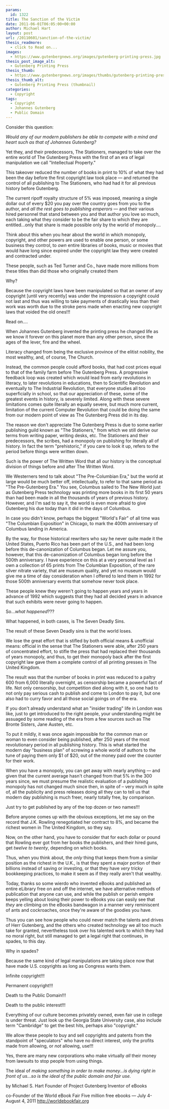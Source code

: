 ```yaml
---
params:
  id: 1322
title: The Sanction of the Victim
date: 2011-06-01T06:05:00+00:00
author: Michael Hart
layout: post
url: /20110601/sanction-of-the-victim/
thesis_readmore:
  - click to Read on...
images:
  - https://www.gutenbergnews.org/images/gutenberg-printing-press.jpg
thesis_post_image_alt:
  - Gutenberg Printing Press
thesis_thumb:
  - https://www.gutenbergnews.org/images/thumbs/gutenberg-printing-press-thumb.jpg
thesis_thumb_alt:
  - Gutenberg Printing Press (thumbnail)
categories:
  - Copyright
tags:
  - Copyright
  - Johannes Gutenberg
  - Public Domain
---
```

Consider this question:

_Would any of our modern publishers be able to compete with a mind and heart such as that of Johannes Gutenberg?_

Yet they, and their predecessors, The Stationers, managed to take over the entire world of The Gutenberg Press with the first of an era of legal manipulation we call "Intellectual Property."

This takeover reduced the number of books in print to 10% of what they had been the day before the first copyright law took place — and returned the control of all publishing to The Stationers, who had had it for all previous history before Gutenberg.

The current ripoff royalty structure of 5% was imposed, meaning a single dollar out of every $20 you pay over the country goes from you to the author, and _all the rest goes to publishing emperors_ — and their various hired personnel that stand between you and that author you love so much, each taking what they consider to be the fair share to which they are entitled...only that share is made possible only by the world of monopoly....

Think about this when you hear about the world in which monopoly, copyright, and other powers are used to enable one person, or some business they control, to _own_ entire libraries of books, music or movies that would have long since expired under the copyright law they were created and contracted under.

These people, such as Ted Turner and Co., have made more millions from these titles than did those who originally created them

Why?

Because the copyright laws have been manipulated so that an owner of any copyright [until very recently] was under the impression a copyright could not last and thus was willing to take payments of drastically less than their work was worth due to the stroke pens made when enacting new copyright laws that voided the old ones!!!

<!--more-->Read on....

When Johannes Gutenberg invented the printing press he changed life as we know it forever on this planet more than any other person, since the ages of the lever, fire and the wheel.

Literacy changed from being the exclusive province of the elitist nobility, the most wealthy, and, of course, The Church.

Instead, the common people could afford books, that had cost prices equal to that of the family farm before The Gutenberg Press. A progressive feedback loop was created which would lead from early revolutions in literacy, to later revolutions in educations, then to Scientific Revolution and eventually to The Industrial Revolution, that everyone studies all too superficially in school, so that our appreciation of these, some of the greatest events in history, is severely limited. Along with these severe limitations comes quite literally an equally severe, but much more current, limitation of the current Computer Revolution that could be doing the same from our modern point of view as The Gutenberg Press did in its day.

The reason we don't appreciate The Gutenberg Press is due to some earlier publishing guild known as "The Stationers," from which we still derive our terms from writing paper, writing desks, etc. The Stationers and their predecessors, the scribes, had a monopoly on publishing for literally all of history. In fact the term "prehistoric," if you care to look it up, refers to the period before things were written down.

Such is the power of The Written Word that all our history is the conceptual division of things before and after The Written Word.

We Westerners tend to talk about "The Pre-Columbian Era," but the world at large would be much better off, intellectually, to refer to that same period as "The Pre-Gutenberg Era." You see, Columbus sailed to The New World just as Gutenberg Press technology was printing more books in its first 50 years than had been made in all the thousands of years of previous history. However, and I'm sad to say it, the world is even more afraid to give Gutenberg his due today than it did in the days of Columbus.

In case you didn't know, perhaps the biggest "World's Fair" of all time was "The Columbian Exposition" in Chicago, to mark the 400th anniversary of Columbus landing in America.

By the way, for those historical rewriters who say he never quite made it the United States, Puerto Rico has been part of the U.S., and had been long before this de-canonization of Columbus began. Let me assure you, however, that this de-canonization of Columbus began long before the 500th anniversary. I have experience on this at a very personal level as I own a collection of 65 prints from The Columbian Exposition, of the rare silver nitrate variety, that are museum quality, and yet no museum would give me a time of day consideration when I offered to lend them in 1992 for those 500th anniversary events that somehow never took place.

These people knew they weren't going to happen years and years in advance of 1992 which suggests that they had all decided years in advance that such exhibits were never going to happen.

So..._what happened_???

What happened, in both cases, is The Seven Deadly Sins.

The result of these Seven Deadly sins is that the world loses.

We lose the great effort that is stifled by both official means & unofficial means: official in the sense that The Stationers were able, after 250 years of concentrated effort, to stifle the press that had replaced their thousands of years monopoly, and thus, to get their monopoly back after the first copyright law gave them a complete control of all printing presses in The United Kingdom.

The result was that the number of books in print was reduced to a paltry 600 from 6,000 literally overnight, as censorship became a powerful fact of life. Not only censorship, but competition died along with it, so one had to not only pay serious cash to publish and come to London to pay it, but one also had to curry favor and all those social goings on of the era.

If you don't already understand what an "insider trading" life in London was like, just to get introduced to the right people, your understanding might be assuaged by some reading of the era from a few sources such as The Bronte Sisters, Jane Austen, etc.

To put it mildly, it was once again impossible for the common man or woman to even consider being published, after 250 years of the most revolutionary period in all publishing history. This is what started the modern day "business plan" of screwing a whole world of authors to the tune of paying them only $1 of $20, out of the money paid over the counter for their work.

When you have a monopoly, you can get away with nearly anything — and given that the current average hasn't changed from that 5% in the 300 years since, we must presume the realistic evaluation of a publishing monopoly has not changed much since then, in spite of – very much in spite of, all the publicity and press releases doing all they can to tell us that modern day publishing is much freer, nearly totally free, by comparison.

Just try to get published by any of the top dozen or two names!!!

Before anyone comes up with the obvious exceptions, let me say on the record that J.K. Rowling renegotiated her contract to 8%, and became the richest women in The United Kingdom, so they say.

Now, on the other hand, you have to consider that for each dollar or pound that Rowling ever got from her books the publishers, and their hired guns, get _twelve to twenty_, depending on which books.

Thus, when you think about, the _only_ thing that keeps them from a similar position as the richest in the U.K., is that they spent a major portion of their billions instead of saving or investing, or that they have _very_ tricky bookkeeping practices, to make it seem as if they really aren't that wealthy.

Today, thanks so some wierdo who invented eBooks and published an entire eLibrary free on and off the internet, we have alternative methods of publication that anyone can use, and while the publish or perish empire keeps yelling about losing their power to eBooks you can easily see that _they_ are climbing on the eBooks bandwagon in a manner very reminiscent of ants and cockroaches, once they're aware of the goodies you have.

Thus you can see how people who could never match the talents and drives of Herr Gutenberg, and the others who created technology we all too much take for granted, nevertheless took over his talented work to which they had no moral right, but still managed to get a legal right that continues, in spades, to this day.

Why in spades?

Because the same kind of legal manipulations are taking place now that have made U.S. copyrights as long as Congress wants them.

Infinite copyright!!!

Permanent copyright!!!

Death to the Public Domain!!!

Death to the public interest!!!

Everything of our culture becomes privately owned, even fair use in college is under threat. Just look up the Georgia State University case, also include term "Cambridge" to get the best hits, perhaps also "copyright."

We allow these people to buy and sell copyrights and patents from the standpoint of "speculators" who have no direct interest, only the profits made from allowing, or _not_ allowing, use!!!

Yes, there are many new corporations who make virtually _all_ their money from lawsuits to stop people from using things.

The ideal of _making something in order to make money...is dying right in front of us...so is the ideal of the public domain and fair use._

by Michael S. Hart
Founder of Project Gutenberg
Inventor of eBooks

co-Founder of the World eBook Fair
Five million free ebooks — July 4-August 4, 2011
http://worldebookfair.org
